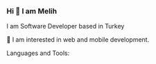<h3>Hi 👋 I am Melih</h3>

I am Software Developer based in Turkey

🌱 I am interested in web and mobile development.

Languages and Tools:
